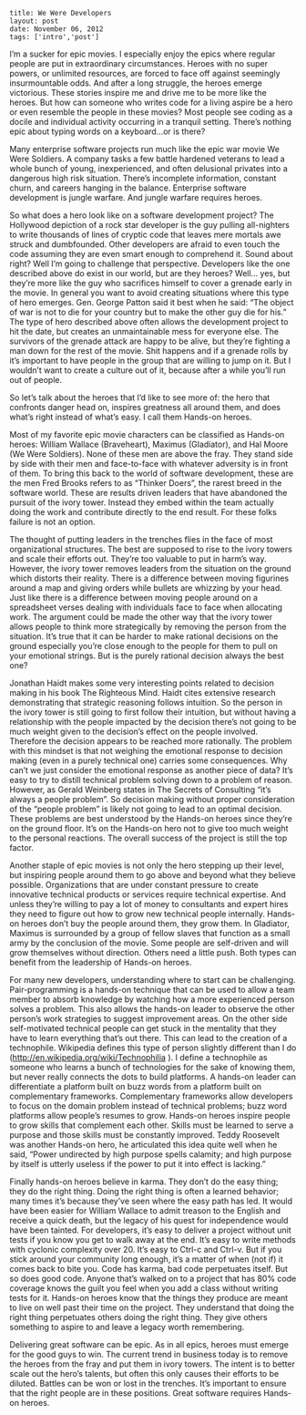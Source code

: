 ```
title: We Were Developers
layout: post
date: November 06, 2012
tags: ['intro','post']
```

I’m a sucker for epic movies.  I especially enjoy the epics where regular people are put in extraordinary circumstances.  Heroes with no super powers, or unlimited resources, are forced to face off against seemingly insurmountable odds. And after a long struggle, the heroes emerge victorious.  These stories inspire me and drive me to be more like the heroes.  But how can someone who writes code for a living aspire be a hero or even resemble the people in these movies?  Most people see coding as a docile and individual activity occurring in a tranquil setting.  There’s nothing epic about typing words on a keyboard…or is there?

Many enterprise software projects run much like the epic war movie We Were Soldiers.  A company tasks a few battle hardened veterans to lead a whole bunch of young, inexperienced, and often delusional privates into a dangerous high risk situation.  There’s incomplete information, constant churn, and careers hanging in the balance.  Enterprise software development is jungle warfare.  And jungle warfare requires heroes.

So what does a hero look like on a software development project?  The Hollywood depiction of a rock star developer is the guy pulling all-nighters to write thousands of lines of cryptic code that leaves mere mortals awe struck and dumbfounded.  Other developers are afraid to even touch the code assuming they are even smart enough to comprehend it.  Sound about right?  Well I’m going to challenge that perspective.  Developers like the one described above do exist in our world, but are they heroes?  Well… yes, but they’re more like the guy who sacrifices himself to cover a grenade early in the movie.  In general you want to avoid creating situations where this type of hero emerges.  Gen. George Patton said it best when he said: “The object of war is not to die for your country but to make the other guy die for his.”  The type of hero described above often allows the development project to hit the date, but creates an unmaintainable mess for everyone else.  The survivors of the grenade attack are happy to be alive, but they’re fighting a man down for the rest of the movie.  Shit happens and if a grenade rolls by it’s important to have people in the group that are willing to jump on it.  But I wouldn’t want to create a culture out of it, because after a while you’ll run out of people. 

So let’s talk about the heroes that I’d like to see more of: the hero that confronts danger head on, inspires greatness all around them, and does what’s right instead of what’s easy.  I call them Hands-on heroes.

Most of my favorite epic movie characters can be classified as Hands-on heroes: William Wallace (Braveheart), Maximus (Gladiator), and Hal Moore (We Were Soldiers). None of these men are above the fray.  They stand side by side with their men and face-to-face with whatever adversity is in front of them.  To bring this back to the world of software development, these are the men Fred Brooks refers to as “Thinker Doers”, the rarest breed in the software world.  These are results driven leaders that have abandoned the pursuit of the ivory tower.  Instead they embed within the team actually doing the work and contribute directly to the end result.  For these folks failure is not an option.

The thought of putting leaders in the trenches flies in the face of most organizational structures.  The best are supposed to rise to the ivory towers and scale their efforts out.  They’re too valuable to put in harm’s way.  However, the ivory tower removes leaders from the situation on the ground which distorts their reality.  There is a difference between moving figurines around a map and giving orders while bullets are whizzing by your head.  Just like there is a difference between moving people around on a spreadsheet verses dealing with individuals face to face when allocating work.  The argument could be made the other way that the ivory tower allows people to think more strategically by removing the person from the situation.  It’s true that it can be harder to make rational decisions on the ground especially you’re close enough to the people for them to pull on your emotional strings.  But is the purely rational decision always the best one? 

Jonathan Haidt makes some very interesting points related to decision making in his book The Righteous Mind.  Haidt cites extensive research demonstrating that strategic reasoning follows intuition.   So the person in the ivory tower is still going to first follow their intuition, but without having a relationship with the people impacted by the decision there’s not going to be much weight given to the decision’s effect on the people involved.  Therefore the decision appears to be reached more rationally.  The problem with this mindset is that not weighing the emotional response to decision making (even in a purely technical one) carries some consequences.  Why can’t we just consider the emotional response as another piece of data?  It’s easy to try to distill technical problem solving down to a problem of reason.  However, as Gerald Weinberg states in The Secrets of Consulting “it’s always a people problem”.  So decision making without proper consideration of the “people problem” is likely not going to lead to an optimal decision.  These problems are best understood by the Hands-on heroes since they’re on the ground floor.  It’s on the Hands-on hero not to give too much weight to the personal reactions. The overall success of the project is still the top factor.

Another staple of epic movies is not only the hero stepping up their level, but inspiring people around them to go above and beyond what they believe possible.  Organizations that are under constant pressure to create innovative technical products or services require technical expertise.  And unless they’re willing to pay a lot of money to consultants and expert hires they need to figure out how to grow new technical people internally.  Hands-on heroes don’t buy the people around them, they grow them.  In Gladiator, Maximus is surrounded by a group of fellow slaves that function as a small army by the conclusion of the movie.  Some people are self-driven and will grow themselves without direction.  Others need a little push.  Both types can benefit from the leadership of Hands-on heroes. 

For many new developers, understanding where to start can be challenging.  Pair-programming is a hands-on technique that can be used to allow a team member to absorb knowledge by watching how a more experienced person solves a problem.  This also allows the hands-on leader to observe the other person’s work strategies to suggest improvement areas.   On the other side self-motivated technical people can get stuck in the mentality that they have to learn everything that’s out there.  This can lead to the creation of a technophile.  Wikipedia defines this type of person slightly different than I do (http://en.wikipedia.org/wiki/Technophilia ).  I define a technophile as someone who learns a bunch of technologies for the sake of knowing them, but never really connects the dots to build platforms.  A hands-on leader can differentiate a platform built on buzz words from a platform built on complementary frameworks.  Complementary frameworks allow developers to focus on the domain problem instead of technical problems; buzz word platforms allow people’s resumes to grow.  Hands-on heroes inspire people to grow skills that complement each other.  Skills must be learned to serve a purpose and those skills must be constantly improved.  Teddy Roosevelt was another Hands-on hero, he articulated this idea quite well when he said, “Power undirected by high purpose spells calamity; and high purpose by itself is utterly useless if the power to put it into effect is lacking.”

Finally hands-on heroes believe in karma.  They don’t do the easy thing; they do the right thing.  Doing the right thing is often a learned behavior; many times it’s because they’ve seen where the easy path has led.  It would have been easier for William Wallace to admit treason to the English and receive a quick death, but the legacy of his quest for independence would have been tainted.  For developers, it’s easy to deliver a project without unit tests if you know you get to walk away at the end.  It’s easy to write methods with cyclonic complexity over 20.  It’s easy to Ctrl-c and Ctrl-v.   But if you stick around your community long enough, it’s a matter of when (not if) it comes back to bite you.  Code has karma, bad code perpetuates itself.  But so does good code.  Anyone that’s walked on to a project that has 80% code coverage knows the guilt you feel when you add a class without writing tests for it.  Hands-on heroes know that the things they produce are meant to live on well past their time on the project.  They understand that doing the right thing perpetuates others doing the right thing.  They give others something to aspire to and leave a legacy worth remembering.

Delivering great software can be epic.  As in all epics, heroes must emerge for the good guys to win.  The current trend in business today is to remove the heroes from the fray and put them in ivory towers.  The intent is to better scale out the hero’s talents, but often this only causes their efforts to be diluted.  Battles can be won or lost in the trenches.  It’s important to ensure that the right people are in these positions.  Great software requires Hands-on heroes.
